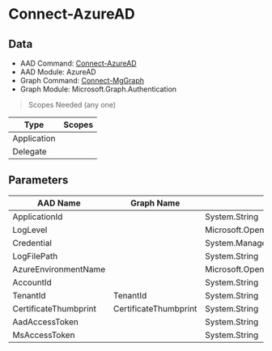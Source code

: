 # Connect-AzureAD

> 

## Data

+ AAD Command: [Connect-AzureAD](https://docs.microsoft.com/en-us/powershell/module/AzureAD/Connect-AzureAD)
+ AAD Module: AzureAD
+ Graph Command: [Connect-MgGraph](https://docs.microsoft.com/en-us/powershell/module/Microsoft.Graph.Authentication/Connect-MgGraph)
+ Graph Module: Microsoft.Graph.Authentication

> Scopes Needed (any one)

|Type|Scopes|
|---|---|
|Application||
|Delegate||

## Parameters

|AAD Name|Graph Name|AAD Type|Graph Type|Infos|
|---|---|---|---|---|
|ApplicationId||System.String|||
|LogLevel||Microsoft.Open.Azure.AD.CommonLibrary.LogLevel|||
|Credential||System.Management.Automation.PSCredential|||
|LogFilePath||System.String|||
|AzureEnvironmentName||Microsoft.Open.Azure.AD.CommonLibrary.AzureEnvironment+EnvironmentName|||
|AccountId||System.String|||
|TenantId|TenantId|System.String|System.String||
|CertificateThumbprint|CertificateThumbprint|System.String|System.String||
|AadAccessToken||System.String|||
|MsAccessToken||System.String|||

